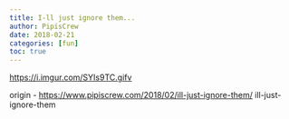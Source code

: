```yaml
---
title: I-ll just ignore them...
author: PipisCrew
date: 2018-02-21
categories: [fun]
toc: true
---
```


https://i.imgur.com/SYIs9TC.gifv

origin - https://www.pipiscrew.com/2018/02/ill-just-ignore-them/ ill-just-ignore-them